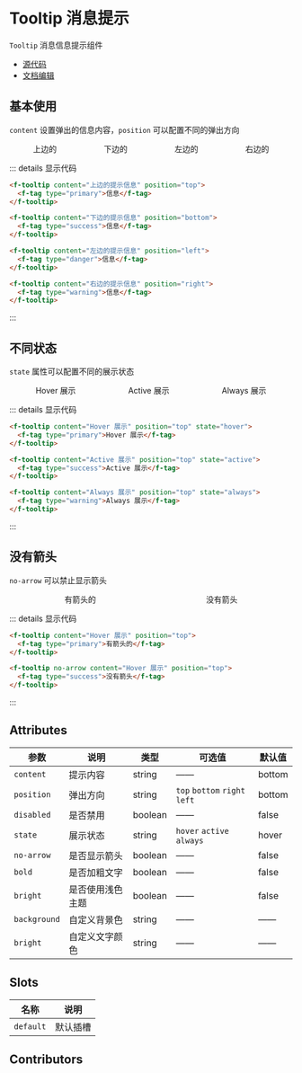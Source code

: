 # Tooltip 消息提示

`Tooltip` 消息信息提示组件

- [源代码](https://github.com/FightingDesign/fighting-design/tree/master/packages/fighting-design/tooltip)
- [文档编辑](https://github.com/FightingDesign/fighting-design/blob/master/docs/docs/components/tooltip.md)

## 基本使用

`content` 设置弹出的信息内容，`position` 可以配置不同的弹出方向

<div class="tooltip-box">
  <f-tooltip content="上边的提示信息" position="top">
    <f-tag type="primary">上边的</f-tag>
  </f-tooltip>

  <f-tooltip content="下边的提示信息" position="bottom">
    <f-tag type="success">下边的</f-tag>
  </f-tooltip>

  <f-tooltip content="左边的提示信息" position="left">
    <f-tag type="danger">左边的</f-tag>
  </f-tooltip>

  <f-tooltip content="右边的提示信息" position="right">
    <f-tag type="warning">右边的</f-tag>
  </f-tooltip>
</div>

::: details 显示代码

```html
<f-tooltip content="上边的提示信息" position="top">
  <f-tag type="primary">信息</f-tag>
</f-tooltip>

<f-tooltip content="下边的提示信息" position="bottom">
  <f-tag type="success">信息</f-tag>
</f-tooltip>

<f-tooltip content="左边的提示信息" position="left">
  <f-tag type="danger">信息</f-tag>
</f-tooltip>

<f-tooltip content="右边的提示信息" position="right">
  <f-tag type="warning">信息</f-tag>
</f-tooltip>
```

:::

## 不同状态

`state` 属性可以配置不同的展示状态

<div class="tooltip-box">
  <f-tooltip content="Hover 展示" position="top" state="hover">
    <f-tag type="primary">Hover 展示</f-tag>
  </f-tooltip>

  <f-tooltip content="Active 展示" position="top" state="active">
    <f-tag type="success">Active 展示</f-tag>
  </f-tooltip>

  <f-tooltip content="Always 展示" position="top" state="always">
    <f-tag type="warning">Always 展示</f-tag>
  </f-tooltip>
</div>

::: details 显示代码

```html
<f-tooltip content="Hover 展示" position="top" state="hover">
  <f-tag type="primary">Hover 展示</f-tag>
</f-tooltip>

<f-tooltip content="Active 展示" position="top" state="active">
  <f-tag type="success">Active 展示</f-tag>
</f-tooltip>

<f-tooltip content="Always 展示" position="top" state="always">
  <f-tag type="warning">Always 展示</f-tag>
</f-tooltip>
```

:::

## 没有箭头

`no-arrow` 可以禁止显示箭头

<div class="tooltip-box">
  <f-tooltip content="有箭头的" position="top">
    <f-tag type="primary">有箭头的</f-tag>
  </f-tooltip>

  <f-tooltip content="没有箭头" position="top" no-arrow>
    <f-tag type="success">没有箭头</f-tag>
  </f-tooltip>
</div>

::: details 显示代码

```html
<f-tooltip content="Hover 展示" position="top">
  <f-tag type="primary">有箭头的</f-tag>
</f-tooltip>

<f-tooltip no-arrow content="Hover 展示" position="top">
  <f-tag type="success">没有箭头</f-tag>
</f-tooltip>
```

:::

## Attributes

| 参数         | 说明             | 类型    | 可选值                        | 默认值 |
| ------------ | ---------------- | ------- | ----------------------------- | ------ |
| `content`    | 提示内容         | string  | ——                            | bottom |
| `position`   | 弹出方向         | string  | `top` `bottom` `right` `left` | bottom |
| `disabled`   | 是否禁用         | boolean | ——                            | false  |
| `state`      | 展示状态         | string  | `hover` `active` `always`     | hover  |
| `no-arrow`   | 是否显示箭头     | boolean | ——                            | false  |
| `bold`       | 是否加粗文字     | boolean | ——                            | false  |
| `bright`     | 是否使用浅色主题 | boolean | ——                            | false  |
| `background` | 自定义背景色     | string  | ——                            | ——     |
| `bright`     | 自定义文字颜色   | string  | ——                            | ——     |

## Slots

| 名称      | 说明     |
| --------- | -------- |
| `default` | 默认插槽 |

## Contributors

<a href="https://github.com/Tyh2001" target="_blank">
  <f-avatar round src="https://avatars.githubusercontent.com/u/73180970?v=4" />
</a>

<style scoped>
  .tooltip-box {
    width: 100%;
    display: flex;
    justify-content: space-around;
  }
</style>
